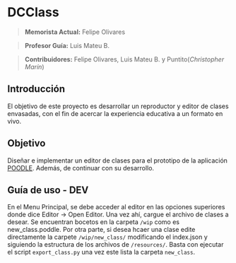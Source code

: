 # DCClass
> **Memorista Actual:** Felipe Olivares

>**Profesor Guía:** Luis Mateu B.

> **Contribuidores:** Felipe Olivares, Luis Mateu B. y Puntito(_Christopher Marín_)

## Introducción
El objetivo de este proyecto es desarrollar un reproductor y editor de clases envasadas, con el fin de acercar la experiencia educativa a un formato en vivo.

## Objetivo
Diseñar e implementar un editor de clases para el prototipo de la aplicación [POODLE](./README_POODLE.md). Además, de continuar con su desarrollo.

## Guía de uso - DEV
En el Menu Principal, se debe acceder al editor en las opciones superiores donde dice Editor -> Open Editor.
Una vez ahí, cargue el archivo de clases a desear.
Se encuentran bocetos en la carpeta `/wip` como es new_class.poddle. Por otra parte, si desea hcaer una clase edite directamente la carpete `/wip/new_class/` modificando el index.json y siguiendo la estructura de los archivos de `/resources/`. Basta con ejecutar el script `export_class.py` una vez este lista la carpeta `new_class`.